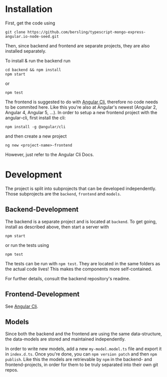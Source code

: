 # Installation

First, get the code using

```
git clone https://github.com/bersling/typescript-mongo-express-angular.io-node-seed.git
```

Then, since backend and frontend are separate projects,
they are also installed separately.

To install & run the backend run
```
cd backend && npm install
npm start
```
or
```
npm test
```

The frontend is suggested to do with [Angular Cli](https://github.com/angular/angular-cli), therefore no code
needs to be commited here. Like this you're also at Angular's newest (Angular 2, Angular 4, Angular 5, ...). In order to setup a new frontend project
with the angular-cli, first install the cli:
```
npm install -g @angular/cli
```

and then create a new project
```
ng new <project-name>-frontend
```

However, just refer to the Angular Cli Docs.


# Development

The project is split into subprojects that can be developed independently.
Those subprojects are the `backend`, `frontend` and
`models`.

## Backend-Development
The backend is a separate project and is located at `backend`.
To get going, install as described above, then start a server with
```
npm start
```
or run the tests using
```
npm test
```

The tests can be run with `npm test`.
They are located in the same folders as the actual code lives!
This makes the components more self-contained.

For further details, consult the backend repository's readme.

## Frontend-Development
See [Angular Cli](https://github.com/angular/angular-cli).


## Models
Since both the backend and the frontend are using the same data-structure,
the data-models are stored and maintained independently.

In order to write new models, add a new `my-model.model.ts` file and
export it in `index.d.ts`. Once you're done, you can `npm version patch`
and then `npm publish`. Like this the models are retrievable by `npm`
in the backend- and frontend-projects, in order for them to be truly separated into their own git repos.

